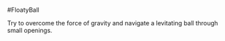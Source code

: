#FloatyBall

Try to overcome the force of gravity and navigate a levitating ball through small openings.
